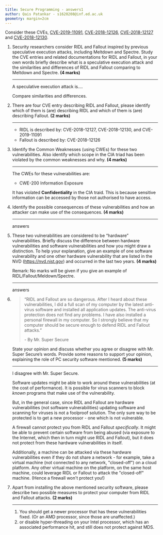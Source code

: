 ```yaml
---
title: Secure Programming - answers1
author: Qais Patankar - s1620208@inf.ed.ac.uk
geometry: margin=2cm
---
```


Consider these CVEs, [CVE-2019-11091], [CVE-2018-12126], [CVE-2018-12127] and [CVE-2018-12130].

1. Security researchers consider RIDL and Fallout inspired by previous speculative execution attacks, including
Meltdown and Spectre. Study the CVE entries and related documentations for RIDL and Fallout, in your
own words briefly describe what is a speculative execution attack and the similarities and differences of
RIDL and Fallout comparing to Meltdown and Spectre. **(4 marks)**

    ----

    A speculative execution attack is....

    Compare similarities and differences.


2. There are four CVE entry describing RIDL and Fallout, please identify which of them is (are) describing
RIDL and which of them is (are) describing Fallout. **(2 marks)**

    ----

    - RIDL is described by: CVE-2018-12127, CVE-2018-12130, and CVE-2019-11091
    - Fallout is described by: CVE-2018-12126

3. Identify the Common Weaknesses (using CWEs) for these two vulnerabilities. Also identify which scope in
the CIA triad has been violated by the common weaknesses and why. **(4 marks)**

    ----

    The CWEs for these vulnerabilities are:
    - CWE-200 Information Exposure

    It has violated **Confidentiality** in the CIA traid. This is because sensitive information can be accessed by those not authorised to have access.


4. Identify the possible consequences of these vulnerabilities and how an attacker can make use of the
consequences. **(4 marks)**

    ----

    answers

5. These two vulnerabilities are considered to be “hardware” vulnerabilities. Briefly discuss the difference
between hardware vulnerabilities and software vulnerabilities and how you might draw a distinction. To
help your explanation, give an example of one software vulnerability and one other hardware vulnerability
that are listed in the NVD (https://nvd.nist.gov) and occurred in the last two years. **(4 marks)**

    Remark: No marks will be given if you give an example of RIDL/Fallout/Meldown/Spectre.

    ----

    answers

6.  > “RIDL and Fallout are so dangerous. After I heard about these vulnerabilities, I did a full scan of
    > my computer by the latest anti-virus software and installed all application updates. The anti-virus
    > protection does not find any problems. I have also installed a personal firewall in my computer. So I
    > strongly believe that my computer should be secure enough to defend RIDL and Fallout attacks.”
    >
    > \- By Mr. Super Secure

    State your opinion and discuss whether you agree or disagree with Mr. Super Secure’s words. Provide
some reasons to support your opinion, explaining the role of PC security software mentioned. **(5 marks)**

    ----

    I disagree with Mr. Super Secure.

    Software updates might be able to work around these vulnerabilities (at the cost of performance). It is possible for virus scanners to block *known* programs that make use of the vulnerability.

    But, in the general case, since RIDL and Fallout are hardware vulnerabilities (not software vulnerabilities) updating software and scanning for viruses is not a foolproof solution. The only sure way to be protected is to get a new processor - one which is not vulnerable.

    A firewall cannot protect you from RIDL and Fallout _specifically_. It might be able to prevent certain software from being abused (via exposure to the Internet, which then in turn might use RIDL and Fallout), but it does not protect from these hardware vulnerabilities in itself.

    Additionally, a machine can be attacked via these hardware vulnerabilities even if they do not share a network - for example, take a virtual machine (not connected to any network, "closed-off") on a cloud platform. Any other virtual machine on the platform, on the same host machine, could leverage RIDL or Fallout to attack the "closed-off" machine. (Hence a firewall won't protect you!)

7. Apart from installing the above mentioned security software, please describe two possible measures to
protect your computer from RIDL and Fallout attacks. **(2 marks)**

    ----

    1. You should get a newer processor that has these vulnerabilities fixed. (Or an AMD processor, since those are unaffected.)
    2. or disable hyper-threading on your Intel processor, which has an associated performance hit, and still does not protect against MDS.

[CVE-2019-11091]: https://cve.mitre.org/cgi-bin/cvename.cgi?name=CVE-2019-11091
[CVE-2018-12126]: https://cve.mitre.org/cgi-bin/cvename.cgi?name=CVE-2018-12126
[CVE-2018-12127]: https://cve.mitre.org/cgi-bin/cvename.cgi?name=CVE-2018-12127
[CVE-2018-12130]: https://cve.mitre.org/cgi-bin/cvename.cgi?name=CVE-2018-12130